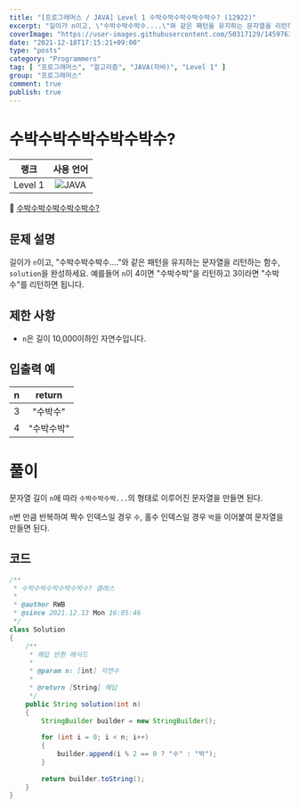 ```yaml
---
title: "[프로그래머스 / JAVA] Level 1 수박수박수박수박수박수? (12922)"
excerpt: "길이가 n이고, \"수박수박수박수....\"와 같은 패턴을 유지하는 문자열을 리턴하는 함수, solution을 완성하세요. 예를들어 n이 4이면 \"수박수박\"을 리턴하고 3이라면 \"수박수\"를 리턴하면 됩니다."
coverImage: "https://user-images.githubusercontent.com/50317129/145976356-6b5d1430-31c0-4c34-829e-6be8f747ab19.png"
date: "2021-12-18T17:15:21+09:00"
type: "posts"
category: "Programmers"
tag: [ "프로그래머스", "알고리즘", "JAVA(자바)", "Level 1" ]
group: "프로그래머스"
comment: true
publish: true
---
```


# 수박수박수박수박수박수?

|  랭크   |                                                      사용 언어                                                      |
| :-----: | :-----------------------------------------------------------------------------------------------------------------: |
| Level 1 | ![JAVA](https://shields.io/badge/java-JDK%2011-lightgray?logo=java&style=plastic&logoColor=white&labelColor=orange) |

🔗 [수박수박수박수박수박수?](https://programmers.co.kr/learn/courses/30/lessons/12922)





## 문제 설명

길이가 `n`이고, "수박수박수박수...."와 같은 패턴을 유지하는 문자열을 리턴하는 함수, `solution`을 완성하세요. 예를들어 `n`이 4이면 "수박수박"을 리턴하고 3이라면 "수박수"를 리턴하면 됩니다.





## 제한 사항

* `n`은 길이 10,000이하인 자연수입니다.





## 입출력 예

|   n   |   return   |
| :---: | :--------: |
|   3   |  "수박수"  |
|   4   | "수박수박" |










# 풀이

문자열 길이 `n`에 따라 `수박수박수박...`의 형태로 이루어진 문자열을 만들면 된다.

`n`번 만큼 반복하여 짝수 인덱스일 경우 `수`, 홀수 인덱스일 경우 `박`을 이어붙여 문자열을 만들면 된다.





## 코드

``` java
/**
 * 수박수박수박수박수박수? 클래스
 *
 * @author RWB
 * @since 2021.12.13 Mon 16:05:46
 */
class Solution
{
	/**
	 * 해답 반환 메서드
	 *
	 * @param n: [int] 자연수
	 *
	 * @return [String] 해답
	 */
	public String solution(int n)
	{
		StringBuilder builder = new StringBuilder();
		
		for (int i = 0; i < n; i++)
		{
			builder.append(i % 2 == 0 ? "수" : "박");
		}
		
		return builder.toString();
	}
}
```